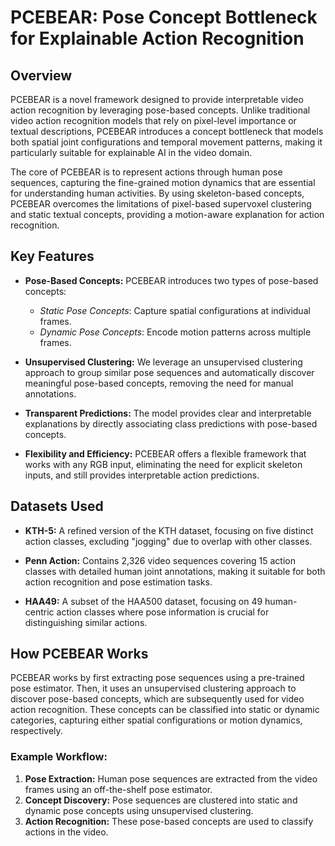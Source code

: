 # PCEBEAR: Pose Concept Bottleneck for Explainable Action Recognition

## Overview

PCEBEAR is a novel framework designed to provide interpretable video action recognition by leveraging pose-based concepts. Unlike traditional video action recognition models that rely on pixel-level importance or textual descriptions, PCEBEAR introduces a concept bottleneck that models both spatial joint configurations and temporal movement patterns, making it particularly suitable for explainable AI in the video domain.

The core of PCEBEAR is to represent actions through human pose sequences, capturing the fine-grained motion dynamics that are essential for understanding human activities. By using skeleton-based concepts, PCEBEAR overcomes the limitations of pixel-based supervoxel clustering and static textual concepts, providing a motion-aware explanation for action recognition.

## Key Features

- **Pose-Based Concepts:** PCEBEAR introduces two types of pose-based concepts: 
  - *Static Pose Concepts*: Capture spatial configurations at individual frames.
  - *Dynamic Pose Concepts*: Encode motion patterns across multiple frames.
  
- **Unsupervised Clustering:** We leverage an unsupervised clustering approach to group similar pose sequences and automatically discover meaningful pose-based concepts, removing the need for manual annotations.

- **Transparent Predictions:** The model provides clear and interpretable explanations by directly associating class predictions with pose-based concepts.

- **Flexibility and Efficiency:** PCEBEAR offers a flexible framework that works with any RGB input, eliminating the need for explicit skeleton inputs, and still provides interpretable action predictions.

## Datasets Used

- **KTH-5:** A refined version of the KTH dataset, focusing on five distinct action classes, excluding "jogging" due to overlap with other classes.
  
- **Penn Action:** Contains 2,326 video sequences covering 15 action classes with detailed human joint annotations, making it suitable for both action recognition and pose estimation tasks.
  
- **HAA49:** A subset of the HAA500 dataset, focusing on 49 human-centric action classes where pose information is crucial for distinguishing similar actions.

## How PCEBEAR Works

PCEBEAR works by first extracting pose sequences using a pre-trained pose estimator. Then, it uses an unsupervised clustering approach to discover pose-based concepts, which are subsequently used for video action recognition. These concepts can be classified into static or dynamic categories, capturing either spatial configurations or motion dynamics, respectively.

### Example Workflow:
1. **Pose Extraction:** Human pose sequences are extracted from the video frames using an off-the-shelf pose estimator.
2. **Concept Discovery:** Pose sequences are clustered into static and dynamic pose concepts using unsupervised clustering.
3. **Action Recognition:** These pose-based concepts are used to classify actions in the video.

<!-- ## Installation and Usage

### Requirements

- Python 3.6+
- PyTorch 1.8+
- Other dependencies listed in `requirements.txt` -->

<!-- ### Usage

```bash
# Clone the repository
git clone https://github.com/your-username/your-repository.git

# Install the required dependencies
cd your-repository
pip install -r requirements.txt

# To run the model
python run_model.py --dataset <dataset_name> --input <video_input_path> --output <output_path> -->